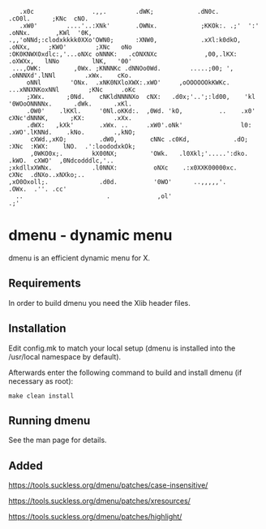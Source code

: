 ```    ..                              .;,             .oo.                       ..        .lx,  .;'
   .x0c                .,,.        .dWK;            .dN0c.                   .cO0l.      ;KNc  cNO.
   .xW0'        ....'..:XNk'       .OWNx.            ;KKOk:. .;'  ':'       .oNNx.       ,KWl  '0K,
.,,'oNNd;:clodxkkkk0XXo'OWN0;      :XNW0,            .xXl:k0dkO, .oNXx,     ;KWO'        ;XNc   oNo
:OK0KNWXOxdlc:,'...oNXc oNNNK:   .cONXNXc             ,00,.lKX:   .oXWXx,   lNNo         lNK,   '00'
 ...,OWK:         ,0Wx. ;KNNNKc .dNNOo0Wd.        .....;00; ',     .oNNNXd'.lNNl        .xWx.    cKo.
     oNNl        'ONx.  .xNK0NXloXWX:.xWO'     ,oOOOOOOkKWKc.     ...xNNXNKoxNNl        ;KNc     .oKc
     ;XWx.      ;0Nd.    cNKldNNNNXo  cNX:   .d0x;'..';:ld00,    'kl '0WOoONNNNx.      .dWk.      .xKl.
     .OW0'    .lKKl.     '0Nl.oKKd:.  ,0Wd. 'kO,          ..    .x0'  cXNc'dNNNK,      ;KX:        .xXx.
     .dWX:   ,kXk'       .xWx. ..     .xW0'.oNk'                l0:   .xWO'.lKNNd.    .kNo.        .,kNO;
      cXWd.,xKO;         .dW0,         cNNc .c0Kd,            .dO;     :XNc  :KWX:    lNO.  .':loododxkOk;
      ,0WKO0x;.        kX00NX;         'OWk.   .l0Xkl;'.....':dko.     .kWO.  cXWO'  ,0Ndcodddlc,'..
;xkdllxXWNx.           .l0NNX:          oNXc    .:x0XXK00000xc.         cXNc  .dNXo..xNXko;..
,xO0Oxoll;.              .d0d.          '0WO'      ..,,,,,'.            .OWx.  .''. .cc'
  ..                       .             ,ol'                            .;'

```

# dmenu - dynamic menu
dmenu is an efficient dynamic menu for X.


## Requirements
In order to build dmenu you need the Xlib header files.


## Installation
Edit config.mk to match your local setup (dmenu is installed into
the /usr/local namespace by default).

Afterwards enter the following command to build and install dmenu
(if necessary as root):

    make clean install


## Running dmenu
See the man page for details.


## Added
https://tools.suckless.org/dmenu/patches/case-insensitive/

https://tools.suckless.org/dmenu/patches/xresources/

https://tools.suckless.org/dmenu/patches/highlight/